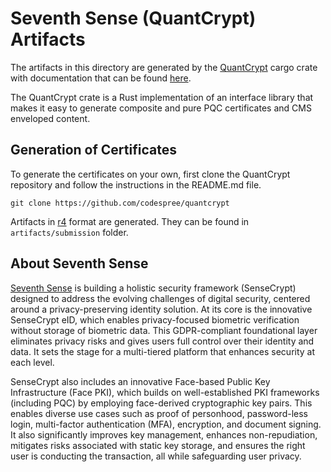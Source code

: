 # Seventh Sense (QuantCrypt) Artifacts

The artifacts in this directory are generated by the [QuantCrypt](https://crates.io/crates/QuantCrypt) cargo crate with documentation that can be found [here](https://docs.rs/QuantCrypt/0.2.0/quantcrypt/).

The QuantCrypt crate is a Rust implementation of an interface library that makes it easy to generate composite and pure PQC certificates and CMS enveloped content. 

## Generation of Certificates

To generate the certificates on your own, first clone the QuantCrypt repository and follow the instructions in the README.md file.

```
git clone https://github.com/codespree/quantcrypt
```

Artifacts in [r4](https://github.com/IETF-Hackathon/pqc-certificates?tab=readme-ov-file#zip-format-r4) format are generated. They can be found in `artifacts/submission` folder.

## About Seventh Sense

[Seventh Sense](https://seventhsense.ai) is building a holistic security framework (SenseCrypt) designed to address the evolving challenges of digital security, centered around a privacy-preserving identity solution. At its core is the innovative SenseCrypt eID, which enables privacy-focused biometric verification without storage of biometric data. This GDPR-compliant foundational layer eliminates privacy risks and gives users full control over their identity and data. It sets the stage for a multi-tiered platform that enhances security at each level.

SenseCrypt also includes an innovative Face-based Public Key Infrastructure (Face PKI), which builds on well-established PKI frameworks (including PQC) by employing face-derived cryptographic key pairs. This enables diverse use cases such as proof of personhood, password-less login, multi-factor authentication (MFA), encryption, and document signing. It also significantly improves key management, enhances non-repudiation, mitigates risks associated with static key storage, and ensures the right user is conducting the transaction, all while safeguarding user privacy.